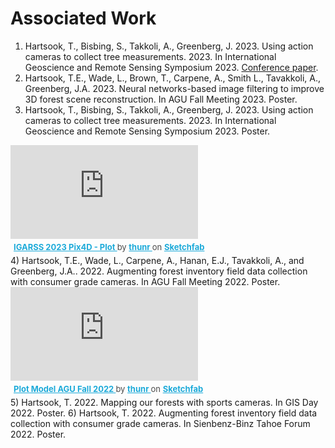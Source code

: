 # Associated Work
1) Hartsook, T., Bisbing, S., Takkoli, A., Greenberg, J. 2023. Using action cameras to collect tree measurements. 2023. In International Geoscience and Remote Sensing Symposium 2023. [Conference paper](https://ieeexplore.ieee.org/abstract/document/10282278).
2) Hartsook, T.E., Wade, L., Brown, T., Carpene, A., Smith L., Tavakkoli, A., Greenberg, J.A. 2023. Neural networks-based image filtering to improve 3D forest scene reconstruction. In AGU Fall Meeting 2023. Poster.
3) Hartsook, T., Bisbing, S., Takkoli, A., Greenberg, J. 2023. Using action cameras to collect tree measurements. 2023. In International Geoscience and Remote Sensing Symposium 2023. Poster.
<div class="sketchfab-embed-wrapper"> <iframe title="IGARSS 2023 Pix4D - Plot" frameborder="0" allowfullscreen mozallowfullscreen="true" webkitallowfullscreen="true" allow="autoplay; fullscreen; xr-spatial-tracking" xr-spatial-tracking execution-while-out-of-viewport execution-while-not-rendered web-share src="https://sketchfab.com/models/47c6adf0fc1c40c0926b61d8545163ec/embed"> </iframe> <p style="font-size: 13px; font-weight: normal; margin: 5px; color: #4A4A4A;"> <a href="https://sketchfab.com/3d-models/igarss-2023-pix4d-plot-47c6adf0fc1c40c0926b61d8545163ec?utm_medium=embed&utm_campaign=share-popup&utm_content=47c6adf0fc1c40c0926b61d8545163ec" target="_blank" rel="nofollow" style="font-weight: bold; color: #1CAAD9;"> IGARSS 2023 Pix4D - Plot </a> by <a href="https://sketchfab.com/thunr?utm_medium=embed&utm_campaign=share-popup&utm_content=47c6adf0fc1c40c0926b61d8545163ec" target="_blank" rel="nofollow" style="font-weight: bold; color: #1CAAD9;"> thunr </a> on <a href="https://sketchfab.com?utm_medium=embed&utm_campaign=share-popup&utm_content=47c6adf0fc1c40c0926b61d8545163ec" target="_blank" rel="nofollow" style="font-weight: bold; color: #1CAAD9;">Sketchfab</a></p></div>
4) Hartsook, T.E., Wade, L., Carpene, A., Hanan, E.J., Tavakkoli, A., and Greenberg, J.A.. 2022. Augmenting forest inventory field data collection with consumer grade cameras. In AGU Fall Meeting 2022. Poster.
<div class="sketchfab-embed-wrapper"> <iframe title="Plot Model AGU Fall 2022" frameborder="0" allowfullscreen mozallowfullscreen="true" webkitallowfullscreen="true" allow="autoplay; fullscreen; xr-spatial-tracking" xr-spatial-tracking execution-while-out-of-viewport execution-while-not-rendered web-share src="https://sketchfab.com/models/698ddd54f3214f6da2cab941c2679606/embed"> </iframe> <p style="font-size: 13px; font-weight: normal; margin: 5px; color: #4A4A4A;"> <a href="https://sketchfab.com/3d-models/plot-model-agu-fall-2022-698ddd54f3214f6da2cab941c2679606?utm_medium=embed&utm_campaign=share-popup&utm_content=698ddd54f3214f6da2cab941c2679606" target="_blank" rel="nofollow" style="font-weight: bold; color: #1CAAD9;"> Plot Model AGU Fall 2022 </a> by <a href="https://sketchfab.com/thunr?utm_medium=embed&utm_campaign=share-popup&utm_content=698ddd54f3214f6da2cab941c2679606" target="_blank" rel="nofollow" style="font-weight: bold; color: #1CAAD9;"> thunr </a> on <a href="https://sketchfab.com?utm_medium=embed&utm_campaign=share-popup&utm_content=698ddd54f3214f6da2cab941c2679606" target="_blank" rel="nofollow" style="font-weight: bold; color: #1CAAD9;">Sketchfab</a></p></div>
5) Hartsook, T. 2022. Mapping our forests with sports cameras. In GIS Day 2022. Poster.
6) Hartsook, T. 2022. Augmenting forest inventory field data collection with consumer grade cameras. In Sienbenz-Binz Tahoe Forum 2022. Poster.